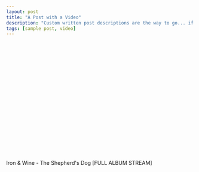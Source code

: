```yaml
---
layout: post
title: "A Post with a Video"
description: "Custom written post descriptions are the way to go... if you're not lazy."
tags: [sample post, video]
---
```


<iframe width="560" height="315" src="//https://www.youtube.com/watch?v=kw_dCRhWeTw&t=13s" frameborder="0"></iframe>
Iron & Wine - The Shepherd's Dog [FULL ALBUM STREAM]
